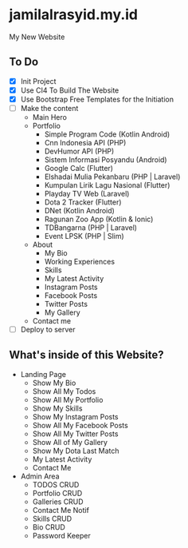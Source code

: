 # jamilalrasyid.my.id
My New Website

## To Do
- [x] Init Project
- [x] Use CI4 To Build The Website
- [x] Use Bootstrap Free Templates for the Initiation
- [ ] Make the content
  - Main Hero
  - Portfolio
    - Simple Program Code (Kotlin Android)
    - Cnn Indonesia API (PHP)
    - DevHumor API (PHP)
    - Sistem Informasi Posyandu (Android)
    - Google Calc (Flutter)
    - Elshadai Mulia Pekanbaru (PHP | Laravel)
    - Kumpulan Lirik Lagu Nasional (Flutter)
    - Playday TV Web (Laravel)
    - Dota 2 Tracker (Flutter)
    - DNet (Kotlin Android)
    - Ragunan Zoo App (Kotlin & Ionic)
    - TDBangarna (PHP | Laravel)
    - Event LPSK (PHP | Slim)
  - About
    - My Bio
    - Working Experiences
    - Skills
    - My Latest Activity
    - Instagram Posts
    - Facebook Posts
    - Twitter Posts
    - My Gallery
  - Contact me
- [ ] Deploy to server

## What's inside of this Website?
- Landing Page
  - Show My Bio
  - Show All My Todos
  - Show All My Portfolio
  - Show My Skills
  - Show My Instagram Posts
  - Show All My Facebook Posts
  - Show All My Twitter Posts
  - Show All of My Gallery
  - Show My Dota Last Match
  - My Latest Activity
  - Contact Me
- Admin Area
  - TODOS CRUD
  - Portfolio CRUD
  - Galleries CRUD
  - Contact Me Notif
  - Skills CRUD
  - Bio CRUD
  - Password Keeper
